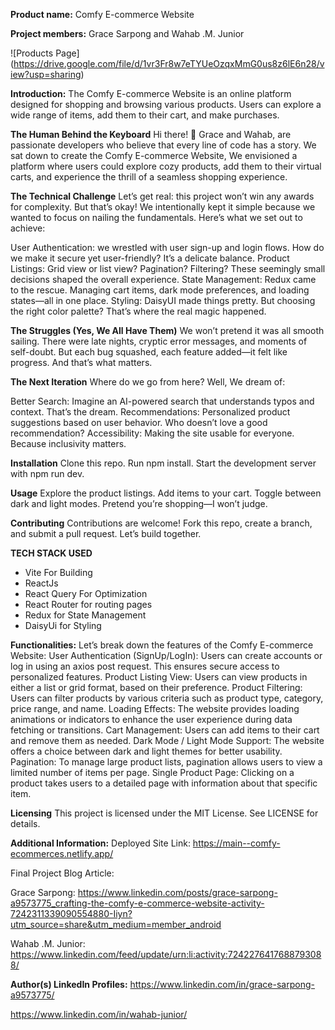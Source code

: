 **Product name:** Comfy E-commerce Website

**Project members:** Grace Sarpong and Wahab .M. Junior

![Products Page] (https://drive.google.com/file/d/1vr3Fr8w7eTYUeOzqxMmG0us8z6lE6n28/view?usp=sharing)

**Introduction:**
The Comfy E-commerce Website is an online platform designed for shopping and browsing various products. Users can explore a wide range of items, add them to their cart, and make purchases.

**The Human Behind the Keyboard**
Hi there! 👋 Grace and Wahab, are passionate developers who believe that every line of code has a story. We sat down to create the Comfy E-commerce Website, We envisioned a platform where users could explore cozy products, add them to their virtual carts, and experience the thrill of a seamless shopping experience.

**The Technical Challenge**
Let’s get real: this project won’t win any awards for complexity. But that’s okay! We intentionally kept it simple because we wanted to focus on nailing the fundamentals. Here’s what we set out to achieve:

User Authentication: we wrestled with user sign-up and login flows. How do we make it secure yet user-friendly? It’s a delicate balance.
Product Listings: Grid view or list view? Pagination? Filtering? These seemingly small decisions shaped the overall experience.
State Management: Redux came to the rescue. Managing cart items, dark mode preferences, and loading states—all in one place.
Styling: DaisyUI made things pretty. But choosing the right color palette? That’s where the real magic happened.

**The Struggles (Yes, We All Have Them)**
We won’t pretend it was all smooth sailing. There were late nights, cryptic error messages, and moments of self-doubt. But each bug squashed, each feature added—it felt like progress. And that’s what matters.

**The Next Iteration**
Where do we go from here? Well, We dream of:

Better Search: Imagine an AI-powered search that understands typos and context. That’s the dream.
Recommendations: Personalized product suggestions based on user behavior. Who doesn’t love a good recommendation?
Accessibility: Making the site usable for everyone. Because inclusivity matters.

**Installation**
Clone this repo.
Run npm install.
Start the development server with npm run dev.

**Usage**
Explore the product listings.
Add items to your cart.
Toggle between dark and light modes.
Pretend you’re shopping—I won’t judge.

**Contributing**
Contributions are welcome! Fork this repo, create a branch, and submit a pull request. Let’s build together.

**TECH STACK USED**

- Vite For Building
- ReactJs
- React Query For Optimization
- React Router for routing pages
- Redux for State Management
- DaisyUi for Styling

**Functionalities:**
Let’s break down the features of the Comfy E-commerce Website:
User Authentication (SignUp/LogIn):
Users can create accounts or log in using an axios post request. This ensures secure access to personalized features.
Product Listing View:
Users can view products in either a list or grid format, based on their preference.
Product Filtering:
Users can filter products by various criteria such as product type, category, price range, and name.
Loading Effects:
The website provides loading animations or indicators to enhance the user experience during data fetching or transitions.
Cart Management:
Users can add items to their cart and remove them as needed.
Dark Mode / Light Mode Support:
The website offers a choice between dark and light themes for better usability.
Pagination:
To manage large product lists, pagination allows users to view a limited number of items per page.
Single Product Page:
Clicking on a product takes users to a detailed page with information about that specific item.

**Licensing**
This project is licensed under the MIT License. See LICENSE for details.

**Additional Information:**
Deployed Site Link: https://main--comfy-ecommerces.netlify.app/

Final Project Blog Article:

Grace Sarpong: https://www.linkedin.com/posts/grace-sarpong-a9573775_crafting-the-comfy-e-commerce-website-activity-7242311339090554880-Iiyn?utm_source=share&utm_medium=member_android

Wahab .M. Junior: https://www.linkedin.com/feed/update/urn:li:activity:7242276417688793088/

**Author(s) LinkedIn Profiles:**
https://www.linkedin.com/in/grace-sarpong-a9573775/

https://www.linkedin.com/in/wahab-junior/
